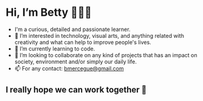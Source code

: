  # Hi, I’m Betty 👩🏻‍🏫
- I'm a curious, detailed and passionate learner.
- 👀 I’m interested in technology, visual arts, and anything related with creativity and what can help to improve people's lives.
- 🌱 I’m currently learning to code.
- 💞️ I’m looking to collaborate on any kind of projects that has an impact on society, environment and/or simply our daily life.
- 📫 For any contact: bmercegue@gmail.com
## I really hope we can work together 👾

<!---
bmercegue/bmercegue is a ✨ special ✨ repository because its `README.md` (this file) appears on your GitHub profile.
You can click the Preview link to take a look at your changes.
--->
